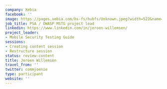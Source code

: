 ```yaml
---
company: Xebia
facebook: ''
image: https://pages.xebia.com/hs-fs/hubfs/Unknown.jpeg?width=522&name=Unknown.jpeg
job_title: PSA / OWASP MSTG project lead
linkedin: https://www.linkedin.com/in/jeroen-willemsen/
project_leader:
- Mobile Security Testing Guide
sessions:
- Creating content session
- Restructure session
status: review-content
title: Jeroen Willemsen
travel_from: ''
twitter: commjoenie
type: participant
website: ''
---
```


<!-- put more details about participant here -->